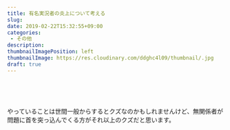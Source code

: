 ```yaml
---
title: 有名実況者の炎上について考える
slug: 
date: 2019-02-22T15:32:55+09:00
categories: 
 - その他
description: 
thumbnailImagePosition: left
thumbnailImage: https://res.cloudinary.com/ddghc4l09/thumbnail/.jpg
draft: true
---
```


<!--more-->

&nbsp;

&nbsp;

やっていることは世間一般からするとクズなのかもしれませんけど、無関係者が問題に首を突っ込んでくる方がそれ以上のクズだと思います。
